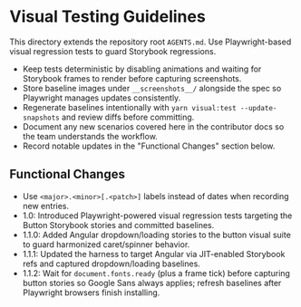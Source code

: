 # Visual Testing Guidelines

This directory extends the repository root `AGENTS.md`. Use Playwright-based visual regression tests to guard Storybook regressions.

- Keep tests deterministic by disabling animations and waiting for Storybook frames to render before capturing screenshots.
- Store baseline images under `__screenshots__/` alongside the spec so Playwright manages updates consistently.
- Regenerate baselines intentionally with `yarn visual:test --update-snapshots` and review diffs before committing.
- Document any new scenarios covered here in the contributor docs so the team understands the workflow.
- Record notable updates in the "Functional Changes" section below.

## Functional Changes
- Use `<major>.<minor>[.<patch>]` labels instead of dates when recording new entries.
- 1.0: Introduced Playwright-powered visual regression tests targeting the Button Storybook stories and committed baselines.
- 1.1.0: Added Angular dropdown/loading stories to the button visual suite to guard harmonized caret/spinner behavior.
- 1.1.1: Updated the harness to target Angular via JIT-enabled Storybook refs and captured dropdown/loading baselines.
- 1.1.2: Wait for `document.fonts.ready` (plus a frame tick) before capturing button stories so Google Sans always applies; refresh baselines after Playwright browsers finish installing.
